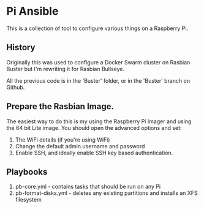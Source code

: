 # Pi Ansible

This is a collection of tool to configure various things on a Raspberry Pi. 

## History
Originally this was used to configure a Docker Swarm cluster on Rasbian Buster but I'm rewriting it for Rasbian Bullseye. 

All the previous code is in the 'Buster' folder, or in the 'Buster' branch on Github.

## Prepare the Rasbian Image.

The easiest way to do this is my using the Raspberry Pi Imager and using the 64 bit Lite image. You should open the advanced options and set:

1. The WiFi details (if you're using WiFi)
1. Change the default admin username and password
1. Enable SSH, and ideally enable SSH key based authentication.

## Playbooks

1. pb-core.yml - contains tasks that should be run on any Pi
1. pb-format-disks.yml - deletes any existing partitions and installs an XFS filesystem